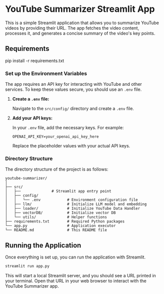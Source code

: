 # YouTube Summarizer Streamlit App

This is a simple Streamlit application that allows you to summarize YouTube videos by providing their URL. The app fetches the video content, processes it, and generates a concise summary of the video's key points.

## Requirements

pip install -r requirements.txt

### Set up the Environment Variables

The app requires an API key for interacting with YouTube and other services. To keep these values secure, you should use an `.env` file.

1. **Create a `.env` file:**

   Navigate to the `src/config/` directory and create a `.env` file.

2. **Add your API keys:**

   In your `.env` file, add the necessary keys. For example:

   ```
   OPENAI_API_KEY=your_openai_api_key_here
   ```

   Replace the placeholder values with your actual API keys.

### Directory Structure

The directory structure of the project is as follows:

```
youtube-summarizer/
│
├── src/
│   ├──              # Streamlit app entry point
│   ├── config/
│   │   └── .env            # Environment configuration file
│   ├── llm/                # Initialize LLM model and embedding
│   ├── loader/             # Initialize YouTube Data Handler
│   ├── vectorDB/           # Initialize vector DB
│   └── utils/              # Helper functions
├── requirements.txt        # Required Python packages
└── app.py                  # Application executor
└── README.md               # This README file
```

## Running the Application

Once everything is set up, you can run the application with Streamlit.

```bash
streamlit run app.py
```

This will start a local Streamlit server, and you should see a URL printed in your terminal. Open that URL in your web browser to interact with the YouTube Summarizer app.
